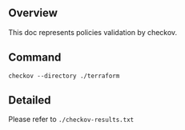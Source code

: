 ## Overview

This doc represents policies validation by checkov.

## Command

`checkov --directory ./terraform`

## Detailed

Please refer to `./checkov-results.txt`